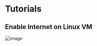 # Tutorials
## Enable Internet on Linux VM
![image](https://github.com/hieunguyen0202/Udemy-Course-Training/assets/98166568/e632c217-45d5-4735-a6b9-cba07afe4ece)
